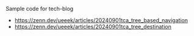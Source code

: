 Sample code for tech-blog
+ https://zenn.dev/ueeek/articles/20240901tca_tree_based_navigation
+ https://zenn.dev/ueeek/articles/20240901tca_tree_destination
  
